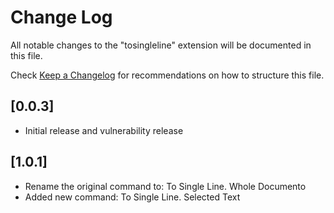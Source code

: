 # Change Log

All notable changes to the "tosingleline" extension will be documented in this file.

Check [Keep a Changelog](http://keepachangelog.com/) for recommendations on how to structure this file.

## [0.0.3]

- Initial release and vulnerability release

## [1.0.1]
- Rename the original command to: To Single Line. Whole Documento
- Added new command: To Single Line. Selected Text